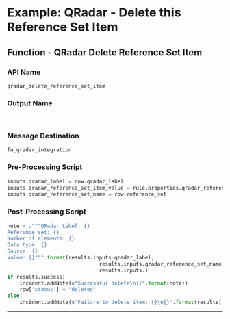 <!--
    DO NOT MANUALLY EDIT THIS FILE
    THIS FILE IS AUTOMATICALLY GENERATED WITH resilient-circuits codegen
-->

# Example: QRadar - Delete this Reference Set Item

## Function - QRadar Delete Reference Set Item

### API Name
`qradar_delete_reference_set_item`

### Output Name
``

### Message Destination
`fn_qradar_integration`

### Pre-Processing Script
```python
inputs.qradar_label = row.qradar_label
inputs.qradar_reference_set_item_value = rule.properties.qradar_reference_set_item_value
inputs.qradar_reference_set_name = row.reference_set
```

### Post-Processing Script
```python
note = u"""QRadar Label: {}
Reference set: {}
Number of elements: {}
Data type: {}
Source: {}
Value: {}""".format(results.inputs.qradar_label,
                              results.inputs.qradar_reference_set_name,
                              results.inputs.)
if results.success:
    incident.addNote(u"Successful delete\n{}".format(note))
    row['status'] = "deleted"
else:
    incident.addNote(u"Failure to delete item: {}\n{}".format(results['reason'], note))
```

---

